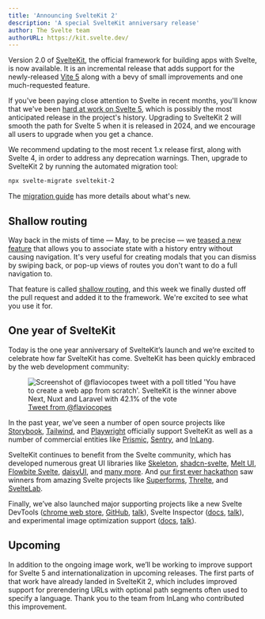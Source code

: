 ```yaml
---
title: 'Announcing SvelteKit 2'
description: 'A special SvelteKit anniversary release'
author: The Svelte team
authorURL: https://kit.svelte.dev/
---
```


Version 2.0 of [SvelteKit](https://kit.svelte.dev), the official framework for building apps with Svelte, is now available. It is an incremental release that adds support for the newly-released [Vite 5](https://vitejs.dev/blog/announcing-vite5) along with a bevy of small improvements and one much-requested feature.

If you've been paying close attention to Svelte in recent months, you'll know that we've been [hard at work on Svelte 5](https://svelte-5-preview.vercel.app/docs/introduction), which is possibly the most anticipated release in the project's history. Upgrading to SvelteKit 2 will smooth the path for Svelte 5 when it is released in 2024, and we encourage all users to upgrade when you get a chance.

We recommend updating to the most recent 1.x release first, along with Svelte 4, in order to address any deprecation warnings. Then, upgrade to SvelteKit 2 by running the automated migration tool:

```bash
npx svelte-migrate sveltekit-2
```

The [migration guide](https://kit.svelte.dev/docs/migrating-to-sveltekit-2) has more details about what's new.

## Shallow routing

Way back in the mists of time — May, to be precise — we [teased a new feature](https://www.youtube.com/watch?v=HdkJTOTY-Js) that allows you to associate state with a history entry without causing navigation. It's very useful for creating modals that you can dismiss by swiping back, or pop-up views of routes you don't want to do a full navigation to.

That feature is called [shallow routing](https://kit.svelte.dev/docs/shallow-routing), and this week we finally dusted off the pull request and added it to the framework. We're excited to see what you use it for.

## One year of SvelteKit

Today is the one year anniversary of SvelteKit’s launch and we’re excited to celebrate how far SvelteKit has come. SvelteKit has been quickly embraced by the web development community:

<figure>
	<img alt="Screenshot of @flaviocopes tweet with a poll titled 'You have to create a web app from scratch'. SvelteKit is the winner above Next, Nuxt and Laravel with 42.1% of the vote" src="/media/framework-poll.webp">
	<figcaption><a href="https://twitter.com/flaviocopes/status/1730895911864189299">Tweet from @flaviocopes</a></figcaption>
</figure>

In the past year, we’ve seen a number of open source projects like [Storybook](https://github.com/storybookjs/storybook/blob/next/code/frameworks/sveltekit/README.md), [Tailwind](https://tailwindcss.com/docs/guides/sveltekit), and [Playwright](https://playwright.dev/docs/test-components) officially support SvelteKit as well as a number of commercial entities like [Prismic](https://prismic.io/blog/svelte-sveltekit-tutorial), [Sentry](https://docs.sentry.io/platforms/javascript/guides/sveltekit/), and [InLang](https://inlang.com/m/gerre34r/library-inlang-paraglideJs).

SvelteKit continues to benefit from the Svelte community, which has developed numerous great UI libraries like [Skeleton](https://www.skeleton.dev/), [shadcn-svelte](https://www.shadcn-svelte.com/), [Melt UI](https://melt-ui.com/), [Flowbite Svelte](https://flowbite-svelte.com/), [daisyUI](https://daisyui.com/), and [many more](https://sveltesociety.dev/packages?tag=design-system). And [our first ever hackathon](https://hack.sveltesociety.dev/) saw winners from amazing Svelte projects like [Superforms](https://superforms.rocks/), [Threlte](https://threlte.xyz/), and [SvelteLab](https://www.sveltelab.dev/).

Finally, we’ve also launched major supporting projects like a new Svelte DevTools ([chrome web store](https://chromewebstore.google.com/detail/svelte-devtools/kfidecgcdjjfpeckbblhmfkhmlgecoff), [GitHub](https://github.com/sveltejs/svelte-devtools), [talk](https://www.sveltesummit.com/2023/fall/exploring-svelte-devtools)), Svelte Inspector ([docs](https://github.com/sveltejs/vite-plugin-svelte/blob/main/docs/inspector.md), [talk](https://www.sveltesummit.com/2023/spring/svelte-inspector-update)), and experimental image optimization support ([docs](https://kit.svelte.dev/docs/images), [talk](https://www.sveltesummit.com/2023/fall/enhanced-img)).

## Upcoming

In addition to the ongoing image work, we’ll be working to improve support for Svelte 5 and internationalization in upcoming releases. The first parts of that work have already landed in SvelteKit 2, which includes improved support for prerendering URLs with optional path segments often used to specify a language. Thank you to the team from InLang who contributed this improvement.

